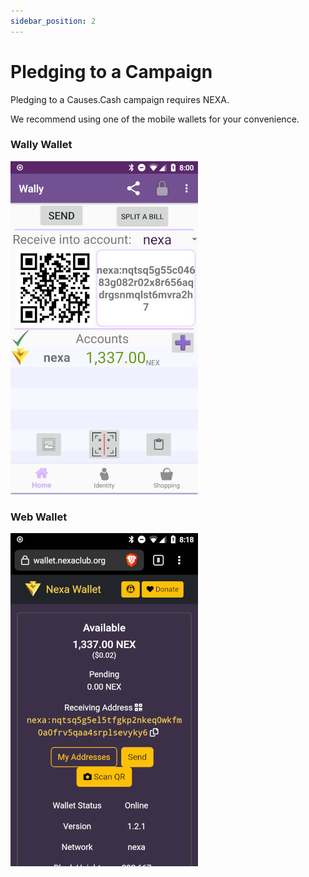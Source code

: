 ```yaml
---
sidebar_position: 2
---
```


# Pledging to a Campaign

Pledging to a Causes.Cash campaign requires NEXA.

We recommend using one of the mobile wallets for your convenience.

### Wally Wallet

![Wally Wallet 1337](./assets/wally-wallet-1337.jpg)

### Web Wallet

![Web Wallet 1337](./assets/web-wallet-1337.jpg)
